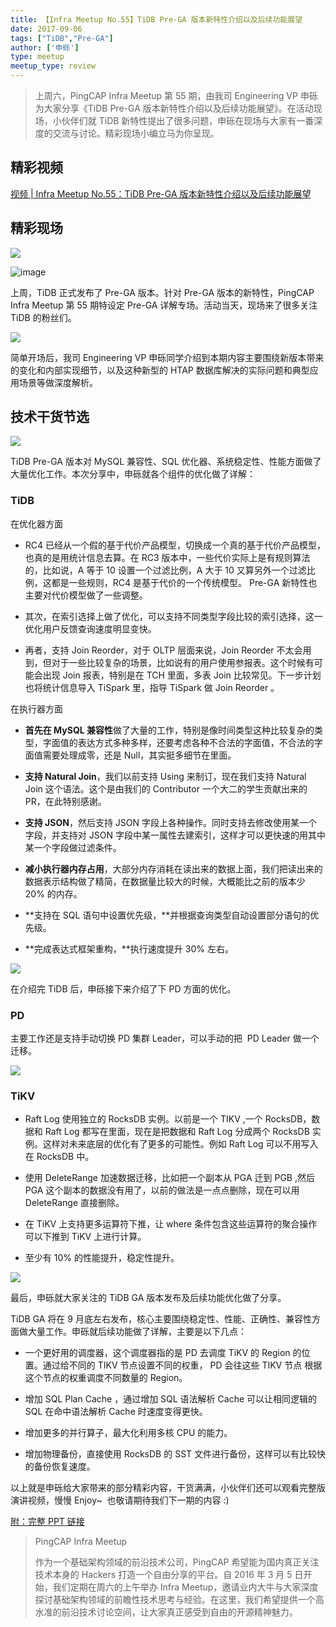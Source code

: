 ```yaml
---
title: 【Infra Meetup No.55】TiDB Pre-GA 版本新特性介绍以及后续功能展望
date: 2017-09-06
tags: ["TiDB","Pre-GA"]
author: ['申砾']
type: meetup
meetup_type: review
---
```


> 上周六，PingCAP Infra Meetup 第 55 期，由我司 Engineering VP 申砾为大家分享《TiDB Pre-GA 版本新特性介绍以及后续功能展望》。在活动现场，小伙伴们就 TiDB 新特性提出了很多问题，申砾在现场与大家有一番深度的交流与讨论。精彩现场小编立马为你呈现。

## 精彩视频

[视频 | Infra Meetup No.55：TiDB Pre-GA 版本新特性介绍以及后续功能展望](https://v.qq.com/txp/iframe/player.html?origin=https%3A%2F%2Fmp.weixin.qq.com&amp;vid=e0546waf434&amp;autoplay=false&amp;full=true&amp;show1080p=false)

## 精彩现场

![](http://upload-images.jianshu.io/upload_images/542677-b1d3cbf4541d5ab7?imageMogr2/auto-orient/strip%7CimageView2/2/w/1240)

![image](http://upload-images.jianshu.io/upload_images/542677-622295cb3ae17680?imageMogr2/auto-orient/strip%7CimageView2/2/w/1240)


上周，TiDB 正式发布了 Pre-GA 版本。针对 Pre-GA 版本的新特性，PingCAP Infra Meetup 第 55 期特设定 Pre-GA 详解专场。活动当天，现场来了很多关注 TiDB 的粉丝们。

![](http://upload-images.jianshu.io/upload_images/542677-3eddddf10df84644?imageMogr2/auto-orient/strip%7CimageView2/2/w/1240)

简单开场后，我司 Engineering VP 申砾同学介绍到本期内容主要围绕新版本带来的变化和内部实现细节，以及这种新型的 HTAP 数据库解决的实际问题和典型应用场景等做深度解析。

## 技术干货节选

![](http://upload-images.jianshu.io/upload_images/542677-cbb682a0b12e45a3?imageMogr2/auto-orient/strip%7CimageView2/2/w/1240)

TiDB Pre-GA 版本对 MySQL 兼容性、SQL 优化器、系统稳定性、性能方面做了大量优化工作。本次分享中，申砾就各个组件的优化做了详解：

### TiDB 

在优化器方面

- RC4 已经从一个假的基于代价产品模型，切换成一个真的基于代价产品模型，也真的是用统计信息去算。在 RC3 版本中，一些代价实际上是有规则算法的，比如说，A 等于 10 设置一个过滤比例，A 大于 10 又算另外一个过滤比例，这都是一些规则，RC4 是基于代价的一个传统模型。 Pre-GA 新特性也主要对代价模型做了一些调整。

- 其次，在索引选择上做了优化，可以支持不同类型字段比较的索引选择，这一优化用户反馈查询速度明显变快。

- 再者，支持 Join Reorder，对于 OLTP 层面来说，Join Reorder 不太会用到，但对于一些比较复杂的场景，比如说有的用户使用参报表。这个时候有可能会出现 Join 报表，特别是在 TCH 里面，多表 Join 比较常见。下一步计划也将统计信息导入 TiSpark 里，指导 TiSpark 做 Join Reorder 。


在执行器方面

- **首先在 MySQL 兼容性**做了大量的工作，特别是像时间类型这种比较复杂的类型，字面值的表达方式多种多样，还要考虑各种不合法的字面值，不合法的字面值需要处理成零，还是 Null，其实挺多细节在里面。

- **支持 Natural Join**，我们以前支持 Using 来制订，现在我们支持 Natural Join 这个语法。这个是由我们的 Contributor 一个大二的学生贡献出来的 PR，在此特别感谢。

- **支持 JSON**，然后支持 JSON 字段上各种操作。同时支持去修改使用某一个字段，并支持对 JSON 字段中某一属性去建索引，这样才可以更快速的用其中某一个字段做过滤条件。

- **减小执行器内存占用**，大部分内存消耗在读出来的数据上面，我们把读出来的数据表示结构做了精简，在数据量比较大的时候，大概能比之前的版本少 20% 的内存。

- **支持在 SQL 语句中设置优先级，**并根据查询类型自动设置部分语句的优先级。

- **完成表达式框架重构，**执行速度提升 30% 左右。

![](http://upload-images.jianshu.io/upload_images/542677-bd5d9b438edbfdbd?imageMogr2/auto-orient/strip%7CimageView2/2/w/1240)

在介绍完 TiDB 后，申砾接下来介绍了下 PD 方面的优化。

### PD

主要工作还是支持手动切换 PD 集群 Leader，可以手动的把  PD Leader 做一个迁移。

![](http://upload-images.jianshu.io/upload_images/542677-296b33175c82f31f?imageMogr2/auto-orient/strip%7CimageView2/2/w/1240)

### TiKV 

- Raft Log 使用独立的 RocksDB 实例。以前是一个 TIKV ,一个 RocksDB，数据和 Raft Log 都写在里面，现在是把数据和 Raft Log 分成两个 RocksDB 实例。这样对未来底层的优化有了更多的可能性。例如 Raft Log 可以不用写入在 RocksDB 中。

- 使用 DeleteRange 加速数据迁移，比如把一个副本从 PGA 迁到 PGB ,然后 PGA 这个副本的数据没有用了，以前的做法是一点点删除，现在可以用 DeleteRange 直接删除。

- 在 TiKV 上支持更多运算符下推，让 where 条件包含这些运算符的聚合操作可以下推到 TiKV 上进行计算。

- 至少有 10% 的性能提升，稳定性提升。

![](http://upload-images.jianshu.io/upload_images/542677-f8ddb1ccff2506ff?imageMogr2/auto-orient/strip%7CimageView2/2/w/1240)

最后，申砾就大家关注的 TiDB GA 版本发布及后续功能优化做了分享。

TiDB GA 将在 9 月底左右发布，核心主要围绕稳定性、性能、正确性、兼容性方面做大量工作。申砾就后续功能做了详解，主要是以下几点：

- 一个更好用的调度器，这个调度器指的是 PD 去调度 TiKV 的 Region 的位置。通过给不同的 TIKV 节点设置不同的权重， PD 会往这些 TIKV 节点 根据这个节点的权重调度不同数量的 Region。

- 增加 SQL Plan Cache ，通过增加 SQL 语法解析 Cache 可以让相同逻辑的 SQL 在命中语法解析 Cache 时速度变得更快。

- 增加更多的并行算子，最大化利用多核 CPU 的能力。

- 增加物理备份，直接使用 RocksDB 的 SST 文件进行备份，这样可以有比较快的备份恢复速度。

以上就是申砾给大家带来的部分精彩内容，干货满满，小伙伴们还可以观看完整版演讲视频，慢慢 Enjoy~  也敬请期待我们下一期的内容 :)

[附：完整 PPT 链接](https://eyun.baidu.com/s/3nvA4SWT)

>PingCAP Infra Meetup
>
>作为一个基础架构领域的前沿技术公司，PingCAP 希望能为国内真正关注技术本身的 Hackers 打造一个自由分享的平台。自 2016 年 3 月 5 日开始，我们定期在周六的上午举办 Infra Meetup，邀请业内大牛与大家深度探讨基础架构领域的前瞻性技术思考与经验。在这里，我们希望提供一个高水准的前沿技术讨论空间，让大家真正感受到自由的开源精神魅力。


